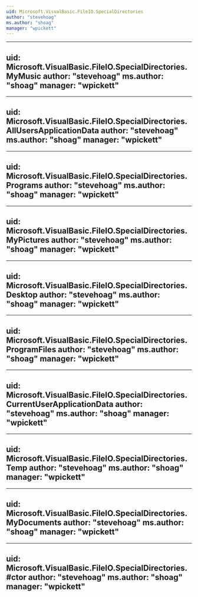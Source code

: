 ```yaml
---
uid: Microsoft.VisualBasic.FileIO.SpecialDirectories
author: "stevehoag"
ms.author: "shoag"
manager: "wpickett"
---
```


---
uid: Microsoft.VisualBasic.FileIO.SpecialDirectories.MyMusic
author: "stevehoag"
ms.author: "shoag"
manager: "wpickett"
---

---
uid: Microsoft.VisualBasic.FileIO.SpecialDirectories.AllUsersApplicationData
author: "stevehoag"
ms.author: "shoag"
manager: "wpickett"
---

---
uid: Microsoft.VisualBasic.FileIO.SpecialDirectories.Programs
author: "stevehoag"
ms.author: "shoag"
manager: "wpickett"
---

---
uid: Microsoft.VisualBasic.FileIO.SpecialDirectories.MyPictures
author: "stevehoag"
ms.author: "shoag"
manager: "wpickett"
---

---
uid: Microsoft.VisualBasic.FileIO.SpecialDirectories.Desktop
author: "stevehoag"
ms.author: "shoag"
manager: "wpickett"
---

---
uid: Microsoft.VisualBasic.FileIO.SpecialDirectories.ProgramFiles
author: "stevehoag"
ms.author: "shoag"
manager: "wpickett"
---

---
uid: Microsoft.VisualBasic.FileIO.SpecialDirectories.CurrentUserApplicationData
author: "stevehoag"
ms.author: "shoag"
manager: "wpickett"
---

---
uid: Microsoft.VisualBasic.FileIO.SpecialDirectories.Temp
author: "stevehoag"
ms.author: "shoag"
manager: "wpickett"
---

---
uid: Microsoft.VisualBasic.FileIO.SpecialDirectories.MyDocuments
author: "stevehoag"
ms.author: "shoag"
manager: "wpickett"
---

---
uid: Microsoft.VisualBasic.FileIO.SpecialDirectories.#ctor
author: "stevehoag"
ms.author: "shoag"
manager: "wpickett"
---
